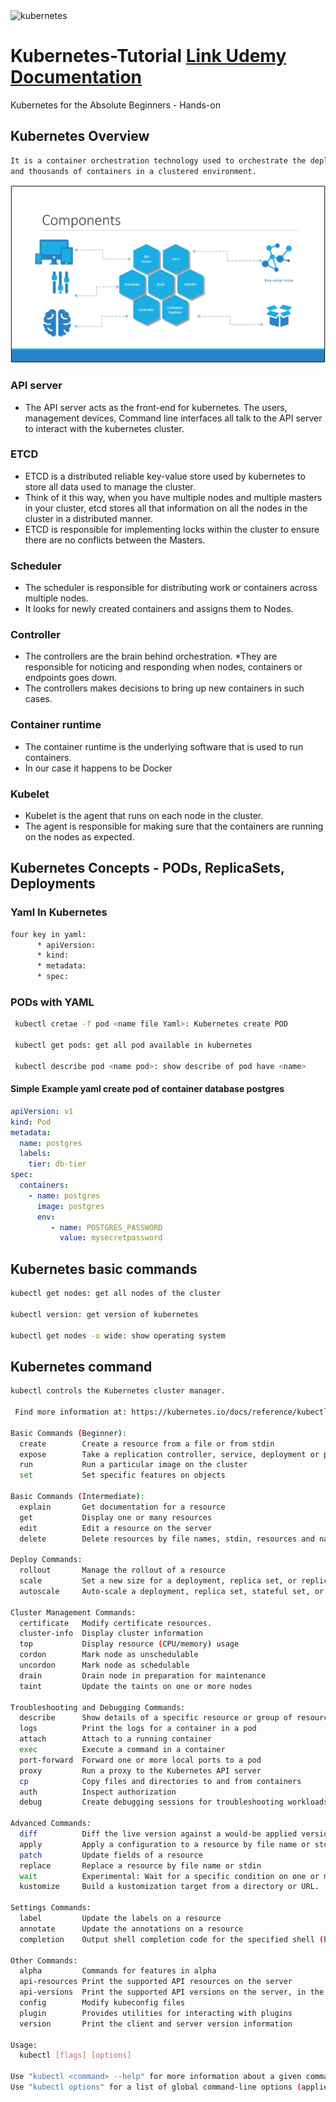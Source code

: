 <img src="https://kubernetes.io/images/nav_logo.svg" alt="kubernetes" >

# Kubernetes-Tutorial [Link Udemy](https://www.udemy.com/course/learn-kubernetes/) [Documentation](https://kubernetes.io/docs/home/)
 Kubernetes for the Absolute Beginners - Hands-on
## Kubernetes Overview
```cmd
It is a container orchestration technology used to orchestrate the deployment and management of hundreds
and thousands of containers in a clustered environment.
```
<img src="./image/components.png" alt="attribute of kubernetes" >

### API server
* The API server acts as the front-end for kubernetes. The users, management devices,
Command line interfaces all talk to the API server to interact with the kubernetes
cluster.
### ETCD
* ETCD is a distributed reliable key-value store used by kubernetes to store all data used to manage the cluster.
* Think of it this way, when you have multiple nodes and multiple masters in your cluster, etcd stores all that information on all the nodes in the cluster in a distributed manner.
* ETCD is responsible for implementing locks within the cluster to ensure there are no conflicts between the Masters.
### Scheduler 
* The scheduler is responsible for distributing work or containers across multiple nodes.
* It looks for newly created containers and assigns them to Nodes.
### Controller
* The controllers are the brain behind orchestration.
*They are responsible for noticing and responding when nodes, containers or endpoints goes down.
* The controllers makes decisions to bring up new containers in such cases.
### Container runtime 
* The container runtime is the underlying software that is used to run containers. 
* In our case it happens to be Docker
### Kubelet
* Kubelet is the agent that runs on each node in the cluster.
* The agent is responsible for making sure that the containers are running on the nodes as expected.

## Kubernetes Concepts - PODs, ReplicaSets, Deployments
### Yaml In Kubernetes
```bash
four key in yaml:
      * apiVersion:
      * kind:
      * metadata:
      * spec:
```
### PODs with YAML
``` bash
 kubectl cretae -f pod <name file Yaml>: Kubernetes create POD
 
 kubectl get pods: get all pod available in kubernetes
 
 kubectl describe pod <name pod>: show describe of pod have <name>
```
#### Simple Example yaml create pod of container database postgres
```yaml
apiVersion: v1
kind: Pod
metadata:
  name: postgres
  labels:
    tier: db-tier
spec:
  containers:
    - name: postgres
      image: postgres
      env: 
         - name: POSTGRES_PASSWORD
           value: mysecretpassword
```
## Kubernetes basic commands
```bash
kubectl get nodes: get all nodes of the cluster

kubectl version: get version of kubernetes

kubectl get nodes -o wide: show operating system

```



## Kubernetes command 

```bash
kubectl controls the Kubernetes cluster manager.

 Find more information at: https://kubernetes.io/docs/reference/kubectl/overview/

Basic Commands (Beginner):
  create        Create a resource from a file or from stdin
  expose        Take a replication controller, service, deployment or pod and expose it as a new Kubernetes service
  run           Run a particular image on the cluster
  set           Set specific features on objects

Basic Commands (Intermediate):
  explain       Get documentation for a resource
  get           Display one or many resources
  edit          Edit a resource on the server
  delete        Delete resources by file names, stdin, resources and names, or by resources and label selector

Deploy Commands:
  rollout       Manage the rollout of a resource
  scale         Set a new size for a deployment, replica set, or replication controller
  autoscale     Auto-scale a deployment, replica set, stateful set, or replication controller

Cluster Management Commands:
  certificate   Modify certificate resources.
  cluster-info  Display cluster information
  top           Display resource (CPU/memory) usage
  cordon        Mark node as unschedulable
  uncordon      Mark node as schedulable
  drain         Drain node in preparation for maintenance
  taint         Update the taints on one or more nodes

Troubleshooting and Debugging Commands:
  describe      Show details of a specific resource or group of resources
  logs          Print the logs for a container in a pod
  attach        Attach to a running container
  exec          Execute a command in a container
  port-forward  Forward one or more local ports to a pod
  proxy         Run a proxy to the Kubernetes API server
  cp            Copy files and directories to and from containers
  auth          Inspect authorization
  debug         Create debugging sessions for troubleshooting workloads and nodes

Advanced Commands:
  diff          Diff the live version against a would-be applied version
  apply         Apply a configuration to a resource by file name or stdin
  patch         Update fields of a resource
  replace       Replace a resource by file name or stdin
  wait          Experimental: Wait for a specific condition on one or many resources
  kustomize     Build a kustomization target from a directory or URL.

Settings Commands:
  label         Update the labels on a resource
  annotate      Update the annotations on a resource
  completion    Output shell completion code for the specified shell (bash, zsh or fish)

Other Commands:
  alpha         Commands for features in alpha
  api-resources Print the supported API resources on the server
  api-versions  Print the supported API versions on the server, in the form of "group/version"
  config        Modify kubeconfig files
  plugin        Provides utilities for interacting with plugins
  version       Print the client and server version information

Usage:
  kubectl [flags] [options]

Use "kubectl <command> --help" for more information about a given command.
Use "kubectl options" for a list of global command-line options (applies to all commands).
```





